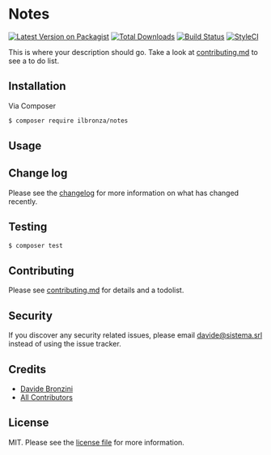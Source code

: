 # Notes

[![Latest Version on Packagist][ico-version]][link-packagist]
[![Total Downloads][ico-downloads]][link-downloads]
[![Build Status][ico-travis]][link-travis]
[![StyleCI][ico-styleci]][link-styleci]

This is where your description should go. Take a look at [contributing.md](contributing.md) to see a to do list.

## Installation

Via Composer

``` bash
$ composer require ilbronza/notes
```

## Usage

## Change log

Please see the [changelog](changelog.md) for more information on what has changed recently.

## Testing

``` bash
$ composer test
```

## Contributing

Please see [contributing.md](contributing.md) for details and a todolist.

## Security

If you discover any security related issues, please email davide@sistema.srl instead of using the issue tracker.

## Credits

- [Davide Bronzini][link-author]
- [All Contributors][link-contributors]

## License

MIT. Please see the [license file](license.md) for more information.

[ico-version]: https://img.shields.io/packagist/v/ilbronza/notes.svg?style=flat-square
[ico-downloads]: https://img.shields.io/packagist/dt/ilbronza/notes.svg?style=flat-square
[ico-travis]: https://img.shields.io/travis/ilbronza/notes/master.svg?style=flat-square
[ico-styleci]: https://styleci.io/repos/12345678/shield

[link-packagist]: https://packagist.org/packages/ilbronza/notes
[link-downloads]: https://packagist.org/packages/ilbronza/notes
[link-travis]: https://travis-ci.org/ilbronza/notes
[link-styleci]: https://styleci.io/repos/12345678
[link-author]: https://github.com/ilbronza
[link-contributors]: ../../contributors
